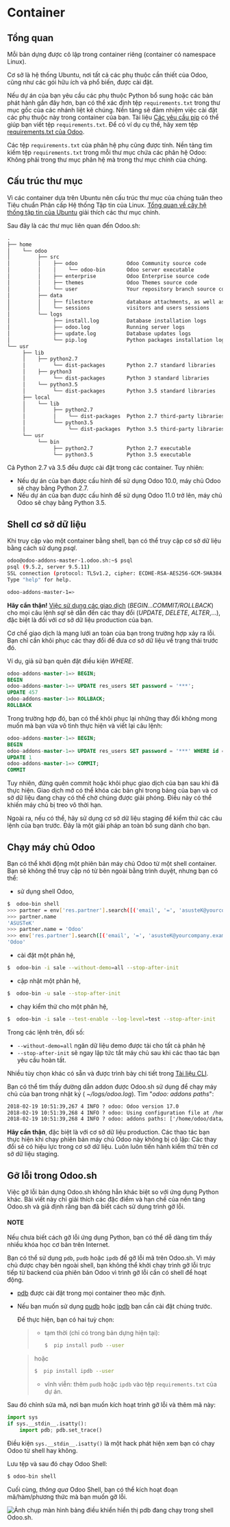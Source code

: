 # Container

## Tổng quan

Mỗi bản dựng được cô lập trong container riêng (container có namespace Linux).

Cơ sở là hệ thống Ubuntu, nơi tất cả các phụ thuộc cần thiết của Odoo, cũng như các gói hữu ích và phổ biến, được cài đặt.

Nếu dự án của bạn yêu cầu các phụ thuộc Python bổ sung hoặc các bản phát hành gần đây hơn, bạn có thể xác định tệp `requirements.txt` trong thư mục gốc của các nhánh liệt kê chúng. Nền tảng sẽ đảm nhiệm việc cài đặt các phụ thuộc này trong container của bạn. Tài liệu [Các yêu cầu pip](https://pip.pypa.io/en/stable/reference/pip_install/#requirement-specifiers) có thể giúp bạn viết tệp `requirements.txt`. Để có ví dụ cụ thể, hãy xem tệp [requirements.txt của Odoo](https://github.com/odoo/odoo/blob/17.0/requirements.txt).

Các tệp `requirements.txt` của phân hệ phụ cũng được tính. Nền tảng tìm kiếm tệp `requirements.txt` trong mỗi thư mục chứa các phân hệ Odoo: Không phải trong thư mục phân hệ mà trong thư mục chính của chúng.

## Cấu trúc thư mục

Vì các container dựa trên Ubuntu nên cấu trúc thư mục của chúng tuân theo Tiêu chuẩn Phân cấp Hệ thống Tập tin của Linux. [Tổng quan về cây hệ thống tập tin của Ubuntu](https://help.ubuntu.com/community/LinuxFilesystemTreeOverview#Main_directories) giải thích các thư mục chính.

Sau đây là các thư mục liên quan đến Odoo.sh:

```default
.
├── home
│    └── odoo
│         ├── src
│         │    ├── odoo                Odoo Community source code
│         │    │    └── odoo-bin       Odoo server executable
│         │    ├── enterprise          Odoo Enterprise source code
│         │    ├── themes              Odoo Themes source code
│         │    └── user                Your repository branch source code
│         ├── data
│         │    ├── filestore           database attachments, as well as the files of binary fields
│         │    └── sessions            visitors and users sessions
│         └── logs
│              ├── install.log         Database installation logs
│              ├── odoo.log            Running server logs
│              ├── update.log          Database updates logs
│              └── pip.log             Python packages installation logs
└── usr
     ├── lib
     │    ├── python2.7
     │         └── dist-packages       Python 2.7 standard libraries
     │    ├── python3
     │         └── dist-packages       Python 3 standard libraries
     │    └── python3.5
     │         └── dist-packages       Python 3.5 standard libraries
     ├── local
     │    └── lib
     │         ├── python2.7
     │         │    └── dist-packages  Python 2.7 third-party libraries
     │         └── python3.5
     │              └── dist-packages  Python 3.5 third-party libraries
     └── usr
          └── bin
               ├── python2.7           Python 2.7 executable
               └── python3.5           Python 3.5 executable
```

Cả Python 2.7 và 3.5 đều được cài đặt trong các container. Tuy nhiên:

* Nếu dự án của bạn được cấu hình để sử dụng Odoo 10.0, máy chủ Odoo sẽ chạy bằng Python 2.7.
* Nếu dự án của bạn được cấu hình để sử dụng Odoo 11.0 trở lên, máy chủ Odoo sẽ chạy bằng Python 3.5.

## Shell cơ sở dữ liệu

Khi truy cập vào một container bằng shell, bạn có thể truy cập cơ sở dữ liệu bằng cách sử dụng *psql*.

```bash
odoo@odoo-addons-master-1.odoo.sh:~$ psql
psql (9.5.2, server 9.5.11)
SSL connection (protocol: TLSv1.2, cipher: ECDHE-RSA-AES256-GCM-SHA384, bits: 256, compression: off)
Type "help" for help.

odoo-addons-master-1=>
```

**Hãy cẩn thận!** [Việc sử dụng các giao dịch](https://www.postgresql.org/docs/current/static/sql-begin.html) (*BEGIN...COMMIT/ROLLBACK*) cho mọi câu lệnh *sql* sẽ dẫn đến các thay đổi (*UPDATE*, *DELETE*, *ALTER*,...), đặc biệt là đối với cơ sở dữ liệu production của bạn.

Cơ chế giao dịch là mạng lưới an toàn của bạn trong trường hợp xảy ra lỗi. Bạn chỉ cần khôi phục các thay đổi để đưa cơ sở dữ liệu về trạng thái trước đó.

Ví dụ, giả sử bạn quên đặt điều kiện *WHERE*.

```sql
odoo-addons-master-1=> BEGIN;
BEGIN
odoo-addons-master-1=> UPDATE res_users SET password = '***';
UPDATE 457
odoo-addons-master-1=> ROLLBACK;
ROLLBACK
```

Trong trường hợp đó, bạn có thể khôi phục lại những thay đổi không mong muốn mà bạn vừa vô tình thực hiện và viết lại câu lệnh:

```sql
odoo-addons-master-1=> BEGIN;
BEGIN
odoo-addons-master-1=> UPDATE res_users SET password = '***' WHERE id = 1;
UPDATE 1
odoo-addons-master-1=> COMMIT;
COMMIT
```

Tuy nhiên, đừng quên commit hoặc khôi phục giao dịch của bạn sau khi đã thực hiện. Giao dịch mở có thể khóa các bản ghi trong bảng của bạn và cơ sở dữ liệu đang chạy có thể chờ chúng được giải phóng. Điều này có thể khiến máy chủ bị treo vô thời hạn.

Ngoài ra, nếu có thể, hãy sử dụng cơ sở dữ liệu staging để kiểm thử các câu lệnh của bạn trước. Đây là một giải pháp an toàn bổ sung dành cho bạn.

## Chạy máy chủ Odoo

Bạn có thể khởi động một phiên bản máy chủ Odoo từ một shell container. Bạn sẽ không thể truy cập nó từ bên ngoài bằng trình duyệt, nhưng bạn có thể:

* sử dụng shell Odoo,

```bash
$  odoo-bin shell
>>> partner = env['res.partner'].search([('email', '=', 'asusteK@yourcompany.example.com')], limit=1)
>>> partner.name
'ASUSTeK'
>>> partner.name = 'Odoo'
>>> env['res.partner'].search([('email', '=', 'asusteK@yourcompany.example.com')], limit=1).name
'Odoo'
```

* cài đặt một phân hệ,

```bash
$  odoo-bin -i sale --without-demo=all --stop-after-init
```

* cập nhật một phân hệ,

```bash
$  odoo-bin -u sale --stop-after-init
```

* chạy kiểm thử cho một phân hệ,

```bash
$  odoo-bin -i sale --test-enable --log-level=test --stop-after-init
```

Trong các lệnh trên, đối số:

* `--without-demo=all` ngăn dữ liệu demo được tải cho tất cả phân hệ
* `--stop-after-init` sẽ ngay lập tức tắt máy chủ sau khi các thao tác bạn yêu cầu hoàn tất.

Nhiều tùy chọn khác có sẵn và được trình bày chi tiết trong [Tài liệu CLI](../../../developer/reference/cli.md).

Bạn có thể tìm thấy đường dẫn addon được Odoo.sh sử dụng để chạy máy chủ của bạn trong nhật ký ( *~/logs/odoo.log*). Tìm "*odoo: addons paths*":

```default
2018-02-19 10:51:39,267 4 INFO ? odoo: Odoo version 17.0
2018-02-19 10:51:39,268 4 INFO ? odoo: Using configuration file at /home/odoo/.config/odoo/odoo.conf
2018-02-19 10:51:39,268 4 INFO ? odoo: addons paths: ['/home/odoo/data/addons/17.0', '/home/odoo/src/user', '/home/odoo/src/enterprise', '/home/odoo/src/themes', '/home/odoo/src/odoo/addons', '/home/odoo/src/odoo/odoo/addons']
```

**Hãy cẩn thận**, đặc biệt là với cơ sở dữ liệu production. Các thao tác bạn thực hiện khi chạy phiên bản máy chủ Odoo này không bị cô lập: Các thay đổi sẽ có hiệu lực trong cơ sở dữ liệu. Luôn luôn tiến hành kiểm thử trên cơ sở dữ liệu staging.

## Gỡ lỗi trong Odoo.sh

Việc gỡ lỗi bản dựng Odoo.sh không hẳn khác biệt so với ứng dụng Python khác. Bài viết này chỉ giải thích các đặc điểm và hạn chế của nền tảng Odoo.sh và giả định rằng bạn đã biết cách sử dụng trình gỡ lỗi.

#### NOTE
Nếu chưa biết cách gỡ lỗi ứng dụng Python, bạn có thể dễ dàng tìm thấy nhiều khóa học cơ bản trên Internet.

Bạn có thể sử dụng `pdb`, `pudb` hoặc `ipdb` để gỡ lỗi mã trên Odoo.sh. Vì máy chủ được chạy bên ngoài shell, bạn không thể khởi chạy trình gỡ lỗi trực tiếp từ backend của phiên bản Odoo vì trình gỡ lỗi cần có shell để hoạt động.

- [pdb](https://docs.python.org/3/library/pdb.html) được cài đặt trong mọi container theo mặc định.
- Nếu bạn muốn sử dụng [pudb](https://pypi.org/project/pudb/) hoặc [ipdb](https://pypi.org/project/ipdb/) bạn cần cài đặt chúng trước.

  Để thực hiện, bạn có hai tuỳ chọn:
  > - tạm thời (chỉ có trong bản dựng hiện tại):
  >   ```bash
  >   $  pip install pudb --user
  >   ```

  >   hoặc
  >   ```bash
  >   $  pip install ipdb --user
  >   ```
  > - vĩnh viễn: thêm `pudb` hoặc `ipdb` vào tệp `requirements.txt` của dự án.

Sau đó chỉnh sửa mã, nơi bạn muốn kích hoạt trình gỡ lỗi và thêm mã này:

```python
import sys
if sys.__stdin__.isatty():
    import pdb; pdb.set_trace()
```

Điều kiện `sys.__stdin__.isatty()` là một hack phát hiện xem bạn có chạy Odoo từ shell hay không.

Lưu tệp và sau đó chạy Odoo Shell:

```bash
$ odoo-bin shell
```

Cuối cùng, *thông qua* Odoo Shell, bạn có thể kích hoạt đoạn mã/hàm/phương thức mà bạn muốn gỡ lỗi.

![Ảnh chụp màn hình bảng điều khiển hiển thị ``pdb`` đang chạy trong shell Odoo.sh.](../../../.gitbook/assets/pdb_sh.png)
